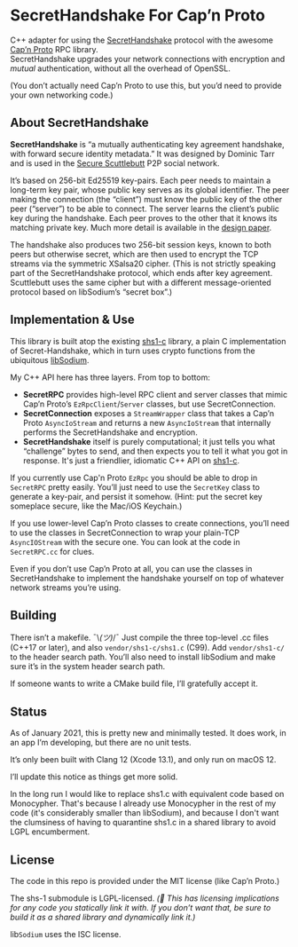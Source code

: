 #  SecretHandshake For Cap’n Proto

C++ adapter for using the [SecretHandshake](https://github.com/auditdrivencrypto/secret-handshake) protocol with the awesome [Cap’n Proto](https://capnproto.org/) RPC library.  
SecretHandshake upgrades your network connections with encryption and _mutual_ authentication, without all the overhead of OpenSSL.

(You don’t actually need Cap’n Proto to use this, but you’d need to provide your own networking code.)

## About SecretHandshake

**SecretHandshake** is “a mutually authenticating key agreement handshake, with forward secure identity metadata.” It was designed by Dominic Tarr and is used in the [Secure Scuttlebutt](https://scuttlebutt.nz) P2P social network.

It’s based on 256-bit Ed25519 key-pairs. Each peer needs to maintain a long-term key pair, whose public key serves as its global identifier. The peer making the connection (the “client”) must know the public key of the other peer (“server”) to be able to connect. The server learns the client’s public key during the handshake. Each peer proves to the other that it knows its matching private key. Much more detail is available in the [design paper](http://dominictarr.github.io/secret-handshake-paper/shs.pdf).

The handshake also produces two 256-bit session keys, known to both peers but otherwise secret, which are then used to encrypt the TCP streams via the symmetric XSalsa20 cipher. (This is not strictly speaking part of the SecretHandshake protocol, which ends after key agreement. Scuttlebutt uses the same cipher but with a different message-oriented protocol based on libSodium’s “secret box”.)

## Implementation & Use

This library is built atop the existing [shs1-c](https://github.com/sunrise-choir/shs1-c) library, a plain C implementation of Secret-Handshake, which in turn uses crypto functions from the ubiquitous [libSodium](https://github.com/jedisct1/libsodium).

My C++ API here has three layers. From top to bottom:

- **SecretRPC** provides high-level RPC client and server classes that mimic Cap’n Proto’s `EzRpcClient`/`Server` classes, but use SecretConnection.
- **SecretConnection** exposes a `StreamWrapper` class that takes a Cap’n Proto `AsyncIoStream` and returns a new `AsyncIoStream` that internally performs the SecretHandshake and encryption.
- **SecretHandshake** itself is purely computational; it just tells you what “challenge” bytes to send, and then expects you to tell it what you got in response. It's just a friendlier, idiomatic C++ API on [shs1-c](https://github.com/sunrise-choir/shs1-c). 

If you currently use Cap'n Proto `EzRpc` you should be able to drop in `SecretRPC` pretty easily. You’ll just need to use the `SecretKey` class to generate a key-pair, and persist it somehow. (Hint: put the secret key someplace secure, like the Mac/iOS Keychain.)

If you use lower-level Cap’n Proto classes to create connections, you’ll need to use the classes in SecretConnection to wrap your plain-TCP `AsyncIOStream` with the secure one. You can look at the code in `SecretRPC.cc` for clues.

Even if you don’t use Cap’n Proto at all, you can use the classes in SecretHandshake to implement the handshake yourself on top of whatever network streams you’re using.

## Building

There isn’t a makefile. ¯\\_(ツ)_/¯ Just compile the three top-level .cc files (C++17 or later), and also `vendor/shs1-c/shs1.c` (C99). Add `vendor/shs1-c/` to the header search path. You’ll also need to install libSodium and make sure it’s in the system header search path.

If someone wants to write a CMake build file, I’ll gratefully accept it.

## Status

As of January 2021, this is pretty new and minimally tested. It does work, in an app I’m developing, but there are no unit tests.

It’s only been built with Clang 12 (Xcode 13.1), and only run on macOS 12.

I’ll update this notice as things get more solid.

In the long run I would like to replace shs1.c with equivalent code based on Monocypher. That's because I already use Monocypher in the rest of my code (it's considerably smaller than libSodium), and because I don't want the clumsiness of having to quarantine shs1.c in a shared library to avoid LGPL encumberment.

## License

The code in this repo is provided under the MIT license (like Cap’n Proto.)

The shs-1 submodule is LGPL-licensed. _(🚨 This has licensing implications for any code you statically link it with. If you don’t want that, be sure to build it as a shared library and dynamically link it.)_

lib`Sodium` uses the ISC license.
